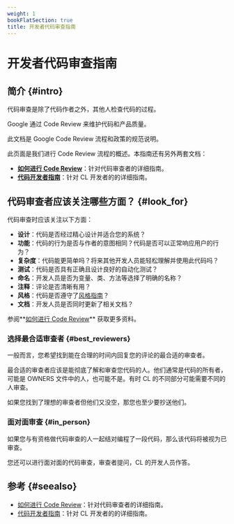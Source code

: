 ```yaml
---
weight: 1
bookFlatSection: true
title: 开发者代码审查指南
---
```


# 开发者代码审查指南

## 简介 {#intro}

代码审查是除了代码作者之外，其他人检查代码的过程。

Google 通过 Code Review 来维护代码和产品质量。

此文档是 Google Code Review 流程和政策的规范说明。

此页面是我们进行 Code Review 流程的概述。本指南还有另外两套文档：

- **[如何进行 Code Review](reviewer/)**：针对代码审查者的详细指南。
- **[代码开发者指南](developer/)**：针对 CL 开发者的的详细指南。

## 代码审查者应该关注哪些方面？ {#look_for}

代码审查时应该关注以下方面：

- **设计**：代码是否经过精心设计并适合您的系统？
- **功能**：代码的行为是否与作者的意图相同？代码是否可以正常响应用户的行为？
- **复杂度**：代码能更简单吗？将来其他开发人员能轻松理解并使用此代码吗？
- **测试**：代码是否具有正确且设计良好的自动化测试？
- **命名**：开发人员是否为变量、类、方法等选择了明确的名称？
- **注释**：评论是否清晰有用？
- **风格**：代码是否遵守了[风格指南](http://google.github.io/styleguide/)？
- **文档**：开发人员是否同时更新了相关文档？

参阅**[如何进行 Code Review](reviewer/)** 获取更多资料。

### 选择最合适审查者 {#best_reviewers}

一般而言，您希望找到能在合理的时间内回复您的评论的最合适的审查者。

最合适的审查者应该是能彻底了解和审查您代码的人。他们通常是代码的所有者，可能是  OWNERS 文件中的人，也可能不是。有时 CL 的不同部分可能需要不同的人审查。

如果您找到了理想的审查者但他们又没空，那您也至少要抄送他们。

### 面对面审查 {#in_person}

如果您与有资格做代码审查的人一起结对编程了一段代码，那么该代码将被视为已审查。

您还可以进行面对面的代码审查，审查者提问，CL 的开发人员作答。

## 参考 {#seealso}

- [如何进行 Code Review](reviewer/)：针对代码审查者的详细指南。
- [代码开发者指南](developer/)：针对 CL 开发者的的详细指南。